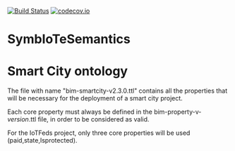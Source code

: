 [![Build Status](https://api.travis-ci.org/symbiote-h2020/SymbIoTeSemantics.svg?branch=staging)](https://api.travis-ci.org/symbiote-h2020/SymbIoTeSemantics)
[![codecov.io](https://codecov.io/github/symbiote-h2020/SymbIoTeSemantics/branch/staging/graph/badge.svg)](https://codecov.io/github/symbiote-h2020/SymbIoTeSemantics)

# SymbIoTeSemantics


# Smart City ontology
The file with name "bim-smartcity-v2.3.0.ttl" contains all the properties that will be necessary for the deployment of a smart city project.

Each core property must always be defined in the bim-property-v-*version*.ttl file, in order to be considered as valid.

For the IoTFeds project, only three core properties will be used (paid,state,Isprotected). 
